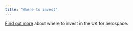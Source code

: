 ```yaml
---
title: "Where to invest"
---
```

[Find out more](/int/industries/aerospace/aerospace-in-the-uk/) about where to invest in the UK for aerospace.